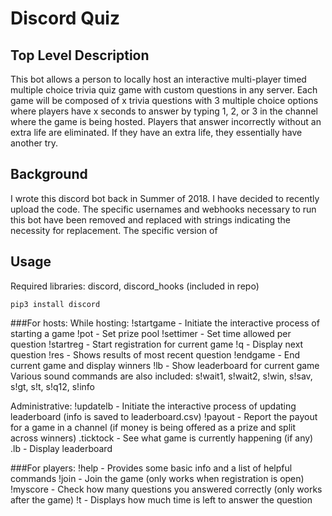 # Discord Quiz

## Top Level Description
This bot allows a person to locally host an interactive multi-player timed multiple choice trivia quiz game with custom questions in any server. Each game will be composed of x trivia questions with 3 multiple choice options where players have x seconds to answer by typing 1, 2, or 3 in the channel where the game is being hosted. Players that answer incorrectly without an extra life are eliminated. If they have an extra life, they essentially have another try.

## Background
I wrote this discord bot back in Summer of 2018. I have decided to recently upload the code. The specific usernames and webhooks necessary to run this bot have been removed and replaced with strings indicating the necessity for replacement. The specific version of 

## Usage
Required libraries: discord, discord_hooks (included in repo)
``` 
pip3 install discord 
```
###For hosts:
While hosting:
!startgame - Initiate the interactive process of starting a game
!pot - Set prize pool
!settimer - Set time allowed per question
!startreg - Start registration for current game
!q - Display next question
!res - Shows results of most recent question
!endgame - End current game and display winners
!lb - Show leaderboard for current game
Various sound commands are also included: s!wait1, s!wait2, s!win, s!sav, s!gt, s!t, s!q12, s!info

Administrative:
!updatelb - Initiate the interactive process of updating leaderboard (info is saved to leaderboard.csv)
!payout - Report the payout for a game in a channel (if money is being offered as a prize and split across winners)
.ticktock - See what game is currently happening (if any)
.lb - Display leaderboard


###For players:
!help - Provides some basic info and a list of helpful commands
!join - Join the game (only works when registration is open)
!myscore - Check how many questions you answered correctly (only works after the game)
!t - Displays how much time is left to answer the question
